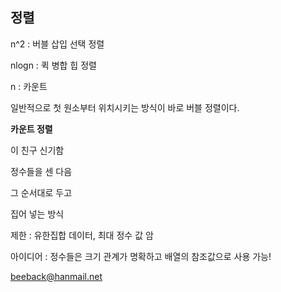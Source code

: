 ## 정렬

n^2 : 버블 삽입 선택 정렬

nlogn : 퀵 병합 힙 정렬

n : 카운트



일반적으로 첫 원소부터 위치시키는 방식이 바로 버블 정렬이다.

**카운트 정렬**

이 친구 신기함

정수들을 센 다음

그 순서대로 두고

집어 넣는 방식

제한 : 유한집합 데이터, 최대 정수 값 암

아이디어 : 정수들은 크기 관계가 명확하고 배열의 참조값으로 사용 가능!





[beeback@hanmail.net](mailto:beeback@hanmail.net)

